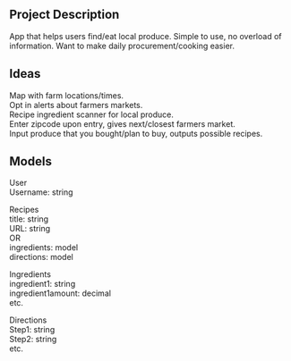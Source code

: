 ## Project Description
App that helps users find/eat local produce. Simple to use, no overload of information. Want to make daily procurement/cooking easier.

## Ideas
Map with farm locations/times.  
Opt in alerts about farmers markets.  
Recipe ingredient scanner for local produce.  
Enter zipcode upon entry, gives next/closest farmers market.  
Input produce that you bought/plan to buy, outputs possible recipes. 

## Models
User   
Username: string  

Recipes  
title: string   
URL: string    
OR   
ingredients: model  
directions: model  

Ingredients  
ingredient1: string  
ingredient1amount: decimal  
etc.  

Directions  
Step1: string  
Step2: string  
etc.


